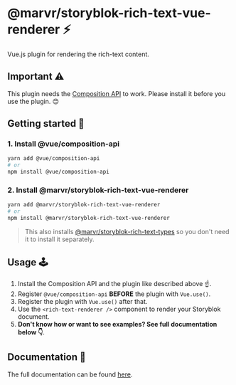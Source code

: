 # @marvr/storyblok-rich-text-vue-renderer :zap:

Vue.js plugin for rendering the rich-text content.

## Important :warning:

This plugin needs the [Composition API](https://github.com/vuejs/composition-api) to work.
Please install it before you use the plugin. :blush:

## Getting started :rocket:

### 1. Install @vue/composition-api

```bash
yarn add @vue/composition-api
# or
npm install @vue/composition-api
```

### 2. Install @marvr/storyblok-rich-text-vue-renderer

```bash
yarn add @marvr/storyblok-rich-text-vue-renderer
# or
npm install @marvr/storyblok-rich-text-vue-renderer
```

> This also installs [@marvr/storyblok-rich-text-types](../storyblok-rich-text-types) so you don't need it to install it separately.

## Usage :joystick:

1. Install the Composition API and the plugin like described above :point_up:.
2. Register `@vue/composition-api` **BEFORE** the plugin with `Vue.use()`.
3. Register the plugin with `Vue.use()` after that.
4. Use the `<rich-text-renderer />` component to render your Storyblok document.
5. **Don't know how or want to see examples? See full documentation below :point_down:**.

## Documentation :notebook_with_decorative_cover:

The full documentation can be found [here](https://storyblok-rich-text-renderer.netlify.app/).

